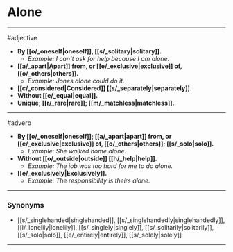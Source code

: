 # Alone
---
#adjective
- **By [[o/_oneself|oneself]], [[s/_solitary|solitary]].**
	- _Example: I can't ask for help because I am alone._
- **[[a/_apart|Apart]] from, or [[e/_exclusive|exclusive]] of, [[o/_others|others]].**
	- _Example: Jones alone could do it._
- **[[c/_considered|Considered]] [[s/_separately|separately]].**
- **Without [[e/_equal|equal]].**
- **Unique; [[r/_rare|rare]]; [[m/_matchless|matchless]].**
---
#adverb
- **By [[o/_oneself|oneself]]; [[a/_apart|apart]] from, or [[e/_exclusive|exclusive]] of, [[o/_others|others]]; [[s/_solo|solo]].**
	- _Example: She walked home alone._
- **Without [[o/_outside|outside]] [[h/_help|help]].**
	- _Example: The job was too hard for me to do alone._
- **[[e/_exclusively|Exclusively]].**
	- _Example: The responsibility is theirs alone._
---
### Synonyms
- [[s/_singlehanded|singlehanded]], [[s/_singlehandedly|singlehandedly]], [[l/_lonelily|lonelily]], [[s/_singlely|singlely]], [[s/_solitarily|solitarily]], [[s/_solo|solo]], [[e/_entirely|entirely]], [[s/_solely|solely]]
---
